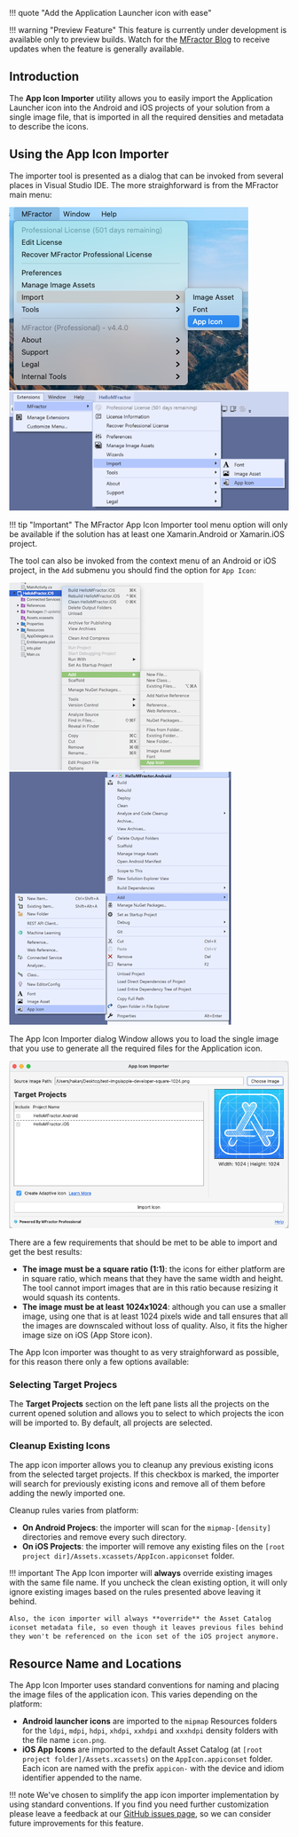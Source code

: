 !!! quote "Add the Application Launcher icon with ease"

!!! warning "Preview Feature"
    This feature is currently under development is available only to preview builds. Watch for the [MFractor Blog](https://www.mfractor.com/blogs/news) to receive updates when the feature is generally available.

## Introduction

The **App Icon Importer** utility allows you to easily import the Application Launcher icon into the Android and iOS projects of your solution from a single image file, that is imported in all the required densities and metadata to describe the icons.

## Using the App Icon Importer

The importer tool is presented as a dialog that can be invoked from several places in Visual Studio IDE. The more straighforward is from the MFractor main menu:

![](/img/image-management/app-icon-importer-menu-vsmac.png) ![](/img/image-management/app-icon-importer-menu-vswin.png)

!!! tip "Important"
    The MFractor App Icon Importer tool menu option will only be available if the solution has at least one Xamarin.Android or Xamarin.iOS project.

The tool can also be invoked from the context menu of an Android or iOS project, in the `Add` submenu you should find the option for `App Icon`:

![](/img/image-management/app-icon-importer-project-vsmac.png) ![](/img/image-management/app-icon-importer-project-vswin.png)

The App Icon Importer dialog Window allows you to load the single image that you use to generate all the required files for the Application icon. 

![](/img/image-management/app-icon-importer-main-window.png)

There are a few requirements that should be met to be able to import and get the best results:

* **The image must be a square ratio (1:1)**: the icons for either platform are in square ratio, which means that they have the same width and height. The tool cannot import images that are in this ratio because resizing it would squash its contents. 
* **The image must be at least 1024x1024**: although you can use a smaller image, using one that is at least 1024 pixels wide and tall ensures that all the images are downscaled without loss of quality. Also, it fits the higher image size on iOS (App Store icon).

The App Icon importer was thought to as very straighforward as possible, for this reason there only a few options available:

### Selecting Target Projecs

The **Target Projects** section on the left pane lists all the projects on the current opened solution and allows you to select to which projects the icon will be imported to. By default, all projects are selected.

### Cleanup Existing Icons

The app icon importer allows you to cleanup any previous existing icons from the selected target projects. If this checkbox is marked, the importer will search for previously existing icons and remove all of them before adding the newly imported one.

Cleanup rules varies from platform:

* **On Android Projecs**: the importer will scan for the `mipmap-[density]` directories and remove every such directory.
* **On iOS Projects**: the importer will remove any existing files on the `[root project dir]/Assets.xcassets/AppIcon.appiconset` folder.

!!! important
    The App Icon importer will **always** override existing images with the same file name. If you uncheck the clean existing option, it will only ignore existing images based on the rules presented above leaving it behind.

    Also, the icon importer will always **override** the Asset Catalog iconset metadata file, so even though it leaves previous files behind they won't be referenced on the icon set of the iOS project anymore.

## Resource Name and Locations

The App Icon Importer uses standard conventions for naming and placing the image files of the application icon. This varies depending on the platform:

* **Android launcher icons** are imported to the `mipmap` Resources folders for the `ldpi`, `mdpi`, `hdpi`, `xhdpi`, `xxhdpi` and `xxxhdpi` density folders with the file name `icon.png`.
* **iOS App Icons** are imported to the default Asset Catalog (at `[root project folder]/Assets.xcassets`) on the `AppIcon.appiconset` folder. Each icon are named with the prefix `appicon-` with the device and idiom identifier appended to the name.

!!! note
    We've chosen to simplify the app icon importer implementation by using standard conventions. If you find you need further customization please leave a feedback at our [GitHub issues page](https://github.com/mfractor/mfractor-feedback/issues), so we can consider future improvements for this feature.
